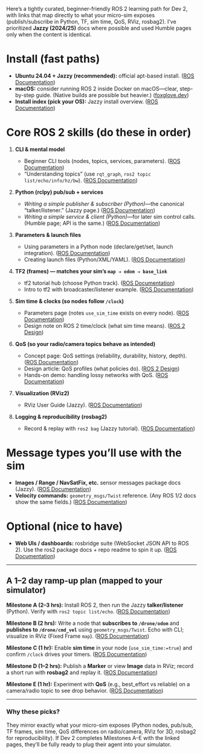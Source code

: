 Here’s a tightly curated, beginner-friendly ROS 2 learning path for Dev 2, with links that map directly to what your micro-sim exposes (publish/subscribe in Python, TF, sim time, QoS, RViz, rosbag2). I’ve prioritized **Jazzy (2024/25)** docs where possible and used Humble pages only when the content is identical.

# Install (fast paths)

- **Ubuntu 24.04 + Jazzy (recommended):** official apt-based install. ([ROS Documentation][1])
- **macOS:** consider running ROS 2 inside Docker on macOS—clear, step-by-step guide. (Native builds are possible but heavier.) ([foxglove.dev][2])
- **Install index (pick your OS):** Jazzy install overview. ([ROS Documentation][3])

# Core ROS 2 skills (do these in order)

1. **CLI & mental model**

   - Beginner CLI tools (nodes, topics, services, parameters). ([ROS Documentation][4])
   - “Understanding topics” (use `rqt_graph`, `ros2 topic list/echo/info/hz/bw`). ([ROS Documentation][5])

2. **Python (rclpy) pub/sub + services**

   - _Writing a simple publisher & subscriber (Python)_—the canonical “talker/listener.” (Jazzy page.) ([ROS Documentation][6])
   - _Writing a simple service & client (Python)_—for later sim control calls. (Humble page; API is the same.) ([ROS Documentation][7])

3. **Parameters & launch files**

   - Using parameters in a Python node (declare/get/set, launch integration). ([ROS Documentation][8])
   - Creating launch files (Python/XML/YAML). ([ROS Documentation][9])

4. **TF2 (frames) — matches your sim’s `map → odom → base_link`**

   - tf2 tutorial hub (choose Python track). ([ROS Documentation][10])
   - Intro to tf2 with broadcaster/listener example. ([ROS Documentation][11])

5. **Sim time & clocks (so nodes follow `/clock`)**

   - Parameters page (notes `use_sim_time` exists on every node). ([ROS Documentation][12])
   - Design note on ROS 2 time/clock (what sim time means). ([ROS 2 Design][13])

6. **QoS (so your radio/camera topics behave as intended)**

   - Concept page: QoS settings (reliability, durability, history, depth). ([ROS Documentation][14])
   - Design article: QoS profiles (what policies do). ([ROS 2 Design][15])
   - Hands-on demo: handling lossy networks with QoS. ([ROS Documentation][16])

7. **Visualization (RViz2)**

   - RViz User Guide (Jazzy). ([ROS Documentation][17])

8. **Logging & reproducibility (rosbag2)**

   - Record & replay with `ros2 bag` (Jazzy tutorial). ([ROS Documentation][18])

# Message types you’ll use with the sim

- **Images / Range / NavSatFix, etc.** sensor messages package docs (Jazzy). ([ROS Documentation][19])
- **Velocity commands:** `geometry_msgs/Twist` reference. (Any ROS 1/2 docs show the same fields.) ([ROS Documentation][20])

# Optional (nice to have)

- **Web UIs / dashboards:** rosbridge suite (WebSocket JSON API to ROS 2). Use the ros2 package docs + repo readme to spin it up. ([ROS Documentation][21])

---

## A 1–2 day ramp-up plan (mapped to your simulator)

**Milestone A (2–3 hrs):**
Install ROS 2, then run the Jazzy **talker/listener** (Python). Verify with `ros2 topic list/echo`. ([ROS Documentation][1])

**Milestone B (2 hrs):**
Write a node that **subscribes to `/drone/odom`** and **publishes to `/drone/cmd_vel`** using `geometry_msgs/Twist`. Echo with CLI; visualize in RViz (Fixed Frame `map`). ([ROS Documentation][6])

**Milestone C (1 hr):**
Enable **sim time** in your node (`use_sim_time:=true`) and confirm `/clock` drives your timers. ([ROS Documentation][12])

**Milestone D (1–2 hrs):**
Publish a **Marker** or view **Image** data in RViz; record a short run with **rosbag2** and replay it. ([ROS Documentation][17])

**Milestone E (1 hr):**
Experiment with **QoS** (e.g., best_effort vs reliable) on a camera/radio topic to see drop behavior. ([ROS Documentation][14])

---

### Why these picks?

They mirror exactly what your micro-sim exposes (Python nodes, pub/sub, TF frames, sim time, QoS differences on radio/camera, RViz for 3D, rosbag2 for reproducibility). If Dev 2 completes Milestones A–E with the linked pages, they’ll be fully ready to plug their agent into your simulator.

[1]: https://docs.ros.org/en/jazzy/Installation/Ubuntu-Install-Debs.html?utm_source=chatgpt.com "Ubuntu (deb packages) - Jazzy documentation"
[2]: https://foxglove.dev/blog/installing-ros2-on-macos-with-docker?utm_source=chatgpt.com "Installing ROS 2 on macOS with Docker"
[3]: https://docs.ros.org/en/jazzy/Installation.html?utm_source=chatgpt.com "Installation — ROS 2 Documentation: Jazzy documentation"
[4]: https://docs.ros.org/en/jazzy/Tutorials/Beginner-CLI-Tools.html?utm_source=chatgpt.com "Beginner: CLI tools - Jazzy documentation"
[5]: https://docs.ros.org/en/jazzy/Tutorials/Beginner-CLI-Tools/Understanding-ROS2-Topics/Understanding-ROS2-Topics.html?utm_source=chatgpt.com "Understanding topics — ROS 2 Documentation: Jazzy ..."
[6]: https://docs.ros.org/en/jazzy/Tutorials/Beginner-Client-Libraries/Writing-A-Simple-Py-Publisher-And-Subscriber.html?utm_source=chatgpt.com "Writing a simple publisher and subscriber (Python)"
[7]: https://docs.ros.org/en/humble/Tutorials/Beginner-Client-Libraries/Writing-A-Simple-Py-Service-And-Client.html?utm_source=chatgpt.com "Writing a simple service and client (Python)"
[8]: https://docs.ros.org/en/humble/Tutorials/Beginner-Client-Libraries/Using-Parameters-In-A-Class-Python.html?utm_source=chatgpt.com "Using parameters in a class (Python)"
[9]: https://docs.ros.org/en/jazzy/Tutorials/Intermediate/Launch/Creating-Launch-Files.html?utm_source=chatgpt.com "Creating a launch file — ROS 2 Documentation"
[10]: https://docs.ros.org/en/jazzy/Tutorials/Intermediate/Tf2/Tf2-Main.html?utm_source=chatgpt.com "tf2 - Jazzy documentation"
[11]: https://docs.ros.org/en/jazzy/Tutorials/Intermediate/Tf2/Introduction-To-Tf2.html?utm_source=chatgpt.com "Introducing tf2 — ROS 2 Documentation: Jazzy ..."
[12]: https://docs.ros.org/en/jazzy/Tutorials/Beginner-CLI-Tools/Understanding-ROS2-Parameters/Understanding-ROS2-Parameters.html?utm_source=chatgpt.com "Understanding parameters — ROS 2 Documentation"
[13]: https://design.ros2.org/articles/clock_and_time.html?utm_source=chatgpt.com "Clock and Time"
[14]: https://docs.ros.org/en/rolling/Concepts/Intermediate/About-Quality-of-Service-Settings.html?utm_source=chatgpt.com "Quality of Service settings — ROS 2 Documentation"
[15]: https://design.ros2.org/articles/qos.html?utm_source=chatgpt.com "ROS 2 Quality of Service policies"
[16]: https://docs.ros.org/en/foxy/Tutorials/Demos/Quality-of-Service.html?utm_source=chatgpt.com "Using quality-of-service settings for lossy networks - ROS 2"
[17]: https://docs.ros.org/en/jazzy/Tutorials/Intermediate/RViz/RViz-User-Guide/RViz-User-Guide.html?utm_source=chatgpt.com "RViz User Guide — ROS 2 Documentation: Jazzy ..."
[18]: https://docs.ros.org/en/jazzy/Tutorials/Beginner-CLI-Tools/Recording-And-Playing-Back-Data/Recording-And-Playing-Back-Data.html?utm_source=chatgpt.com "Recording and playing back data — ROS 2 Documentation"
[19]: https://docs.ros.org/en/ros2_packages/jazzy/api/sensor_msgs/?utm_source=chatgpt.com "sensor_msgs 5.3.6 documentation"
[20]: https://docs.ros.org/en/noetic/api/geometry_msgs/html/msg/Twist.html?utm_source=chatgpt.com "geometry_msgs/Twist Message"
[21]: https://docs.ros.org/en/ros2_packages/rolling/api/rosbridge_suite/?utm_source=chatgpt.com "rosbridge_suite: Rolling 2.3.0 documentation"
